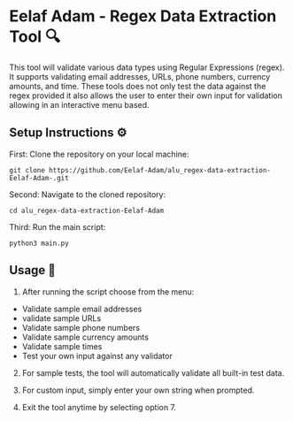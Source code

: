 # Eelaf Adam - Regex Data Extraction Tool 🔍

This tool will validate various data types using Regular Expressions (regex). It supports validating email addresses, URLs, phone numbers, currency amounts, and time. These tools does not only test the data against the regex provided it also allows the user to enter their own input for validation allowing in an interactive menu based.

## Setup Instructions ⚙️

First: Clone the repository on your local machine:
```
git clone https://github.com/Eelaf-Adam/alu_regex-data-extraction-Eelaf-Adam-.git
```

Second: Navigate to the cloned repository:
```
cd alu_regex-data-extraction-Eelaf-Adam
```

Third: Run the main script:
```
python3 main.py
```

## Usage 🔐
1. After running the script choose from the menu:
  - Validate sample email addresses
  - validate sample URLs
  - Validate sample phone numbers
  - Validate sample currency amounts
  - Validate sample times
  - Test your own input against any validator
    
2. For sample tests, the tool will automatically validate all built-in test data.

3. For custom input, simply enter your own string when prompted.

4. Exit the tool anytime by selecting option 7.






















